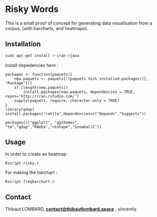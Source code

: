 # Risky Words
This is a small proof of concept for generating data visualisation from a corpus, (with barcharts, and heatmaps).
 
## Installation
```sh
sudo apt-get install r-cran-rjava
```
Install depedencies here : 
```
packages <- function(paquets){
    new.paquets <- paquets[!(paquets %in% installed.packages()[, "Package"])]
    if (length(new.paquets))
        install.packages(new.paquets, dependencies = TRUE, repos='http://cran.rstudio.com/')
    sapply(paquets, require, character.only = TRUE)
}
library(qdap)
install.packages("rattle",dependencies=c("Depends","Suggests‌​"))

packages(c("ggplot2", "ggthemes", "tm","qdap","RWeka","reshape","SnowballC"))
```
## Usage
In order to create an heatmap : 
```
Rscript risky.r

```
For making the barchart : 
```
Rscript freqbarchart.r 
```

## Contact
Thibaut LOMBARD,
 **contact@thibautlombard.space** , 
 sincerely.
